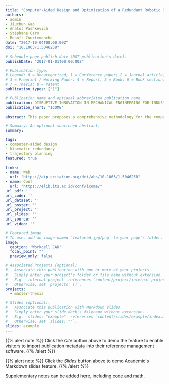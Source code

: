 ```yaml
---
title: "Computer-Aided Design and Optimization of a Redundant Robotic System for Automated Fiber Placement Process"
authors:
- admin
- Jiuchun Gao
- Anatol Pashkevich
- Stéphane Caro
- Benoît Courtemanche
date: "2017-10-04T00:00:00Z"
doi: "10.1063/1.5046258"

# Schedule page publish date (NOT publication's date).
publishDate: "2017-01-01T00:00:00Z"

# Publication type.
# Legend: 0 = Uncategorized; 1 = Conference paper; 2 = Journal article;
# 3 = Preprint / Working Paper; 4 = Report; 5 = Book; 6 = Book section;
# 7 = Thesis; 8 = Patent
publication_types: ["1"]

# Publication name and optional abbreviated publication name.
publication: DISRUPTIVE INNOVATION IN MECHANICAL ENGINEERING FOR INDUSTRY COMPETITIVENES, Proceedings of the *3rd International Conference on Mechanical Engineering (ICOME 2017)*
publication_short: "ICOME"

abstract: This paper proposes a comprehensive methodology for the computer-aided design and optimization of a robotic workcell for the automated fiber placement. The robotic cell, comprising of a 6-axis industrial manipulator and an actuated positioner, is kinematically redundant with respect to the considered task. An efficient optimization technique for managing these kinematic redundancies is proposed. The robot/positioner motion planning and robotic cell layout design in a CAD environment are presented. To confirm validity of the developed methodology, experimental results are presented that deal with automation of thermoplastic fiber placement process.

# Summary. An optional shortened abstract.
summary:

tags:
- computer-aided design
- kinematic redundancy
- trajectory planning
featured: true

links:
- name: Web
  url: "https://aip.scitation.org/doi/abs/10.1063/1.5046258"
- name: Conf
  url: "https://elib.its.ac.id/conf/icome/"
url_pdf: ''
url_code: ''
url_dataset: ''
url_poster: ''
url_project: ''
url_slides: ''
url_source: ''
url_video: ''

# Featured image
# To use, add an image named `featured.jpg/png` to your page's folder.
image:
  caption: 'Workcell CAD'
  focal_point: ""
  preview_only: false

# Associated Projects (optional).
#   Associate this publication with one or more of your projects.
#   Simply enter your project's folder or file name without extension.
#   E.g. `internal-project` references `content/project/internal-project/index.md`.
#   Otherwise, set `projects: []`.
projects:
  - master-thesis

# Slides (optional).
#   Associate this publication with Markdown slides.
#   Simply enter your slide deck's filename without extension.
#   E.g. `slides: "example"` references `content/slides/example/index.md`.
#   Otherwise, set `slides: ""`.
slides: example
---
```


{{% alert note %}}
Click the *Cite* button above to demo the feature to enable visitors to import publication metadata into their reference management software.
{{% /alert %}}

{{% alert note %}}
Click the *Slides* button above to demo Academic's Markdown slides feature.
{{% /alert %}}

Supplementary notes can be added here, including [code and math](https://sourcethemes.com/academic/docs/writing-markdown-latex/).
